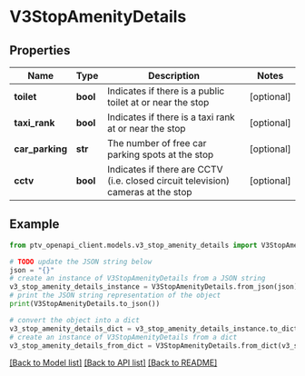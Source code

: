 # V3StopAmenityDetails


## Properties

Name | Type | Description | Notes
------------ | ------------- | ------------- | -------------
**toilet** | **bool** | Indicates if there is a public toilet at or near the stop | [optional] 
**taxi_rank** | **bool** | Indicates if there is a taxi rank at or near the stop | [optional] 
**car_parking** | **str** | The number of free car parking spots at the stop | [optional] 
**cctv** | **bool** | Indicates if there are CCTV (i.e. closed circuit television) cameras at the stop | [optional] 

## Example

```python
from ptv_openapi_client.models.v3_stop_amenity_details import V3StopAmenityDetails

# TODO update the JSON string below
json = "{}"
# create an instance of V3StopAmenityDetails from a JSON string
v3_stop_amenity_details_instance = V3StopAmenityDetails.from_json(json)
# print the JSON string representation of the object
print(V3StopAmenityDetails.to_json())

# convert the object into a dict
v3_stop_amenity_details_dict = v3_stop_amenity_details_instance.to_dict()
# create an instance of V3StopAmenityDetails from a dict
v3_stop_amenity_details_from_dict = V3StopAmenityDetails.from_dict(v3_stop_amenity_details_dict)
```
[[Back to Model list]](../README.md#documentation-for-models) [[Back to API list]](../README.md#documentation-for-api-endpoints) [[Back to README]](../README.md)


